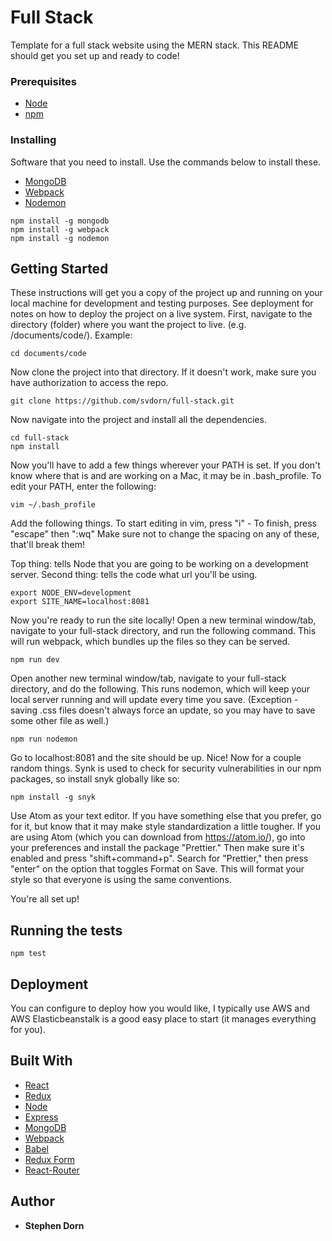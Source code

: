 # Full Stack

Template for a full stack website using the MERN stack. This README should get you set up and ready to code!

### Prerequisites

-   [Node](https://nodejs.org/en/download/)
-   [npm](https://www.npmjs.com/)

### Installing

Software that you need to install. Use the commands below to install these.

-   [MongoDB](https://docs.mongodb.com/manual/installation/)
-   [Webpack](https://www.npmjs.com/package/webpack)
-   [Nodemon](https://nodemon.io/)

```
npm install -g mongodb
npm install -g webpack
npm install -g nodemon
```

## Getting Started

These instructions will get you a copy of the project up and running on your local machine for development and testing purposes. See deployment for notes on how to deploy the project on a live system.
First, navigate to the directory (folder) where you want the project to live. (e.g. /documents/code/). Example:

```
cd documents/code
```

Now clone the project into that directory. If it doesn't work, make sure you have authorization to access the repo.

```
git clone https://github.com/svdorn/full-stack.git
```

Now navigate into the project and install all the dependencies.

```
cd full-stack
npm install
```

Now you'll have to add a few things wherever your PATH is set. If you don't know where that is and are working on a Mac, it may be in .bash_profile.
To edit your PATH, enter the following:

```
vim ~/.bash_profile
```

Add the following things. To start editing in vim, press "i" - To finish, press "escape" then ":wq"
Make sure not to change the spacing on any of these, that'll break them!

Top thing: tells Node that you are going to be working on a development server.
Second thing: tells the code what url you'll be using.

```
export NODE_ENV=development
export SITE_NAME=localhost:8081
```

Now you're ready to run the site locally! Open a new terminal window/tab, navigate to your full-stack directory, and run the following command. This will run webpack, which bundles up the files so they can be served.

```
npm run dev
```

Open another new terminal window/tab, navigate to your full-stack directory, and do the following. This runs nodemon, which will keep your local server running and will update every time you save. (Exception - saving .css files doesn't always force an update, so you may have to save some other file as well.)

```
npm run nodemon
```

Go to localhost:8081 and the site should be up. Nice!
Now for a couple random things. Synk is used to check for security vulnerabilities in our npm packages, so install snyk globally like so:

```
npm install -g snyk
```

Use Atom as your text editor. If you have something else that you prefer, go for it, but know that it may make style standardization a little tougher.
If you are using Atom (which you can download from https://atom.io/), go into your preferences and install the package "Prettier." Then make sure it's enabled and press "shift+command+p". Search for "Prettier," then press "enter" on the option that toggles Format on Save. This will format your style so that everyone is using the same conventions.

You're all set up!

## Running the tests

```
npm test
```

## Deployment

You can configure to deploy how you would like, I typically use AWS and AWS Elasticbeanstalk is a good easy place to start (it manages everything for you).

## Built With

-   [React](https://reactjs.org/)
-   [Redux](https://redux.js.org/)
-   [Node](https://nodejs.org/en/)
-   [Express](https://expressjs.com/)
-   [MongoDB](https://www.mongodb.com/)
-   [Webpack](https://webpack.js.org/)
-   [Babel](https://babeljs.io/)
-   [Redux Form](https://redux-form.com/7.2.0/)
-   [React-Router](https://github.com/ReactTraining/react-router)

## Author

-   **Stephen Dorn**
